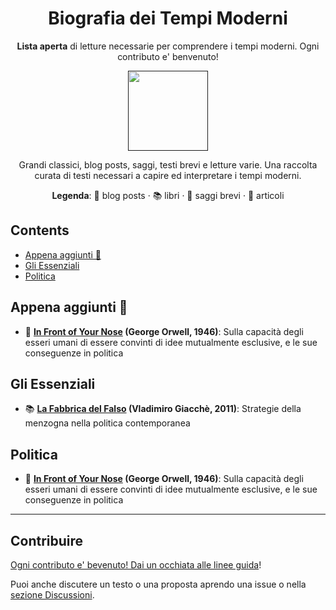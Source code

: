 <div align="center">

<!-- title -->

<!--lint ignore no-dead-urls-->
# Biografia dei Tempi Moderni

<!-- subtitle -->

**Lista aperta** di letture necessarie per comprendere i tempi moderni. Ogni contributo e' benvenuto!

<!-- image -->

<a href="" target="_blank" rel="noopener noreferrer">
  <img src="https://cdn.iconscout.com/icon/free/png-512/healthy-reading-2130817-1794962.png"  width="128" height="128"/>
</a>

<!-- description -->

Grandi classici, blog posts, saggi, testi brevi e letture varie. Una raccolta curata di testi necessari a capire ed interpretare i tempi moderni.

**Legenda**: 📝 blog posts · 📚 libri · 📜 saggi brevi · 📰 articoli

</div>

<!-- TOC -->

## Contents

- [Appena aggiunti 📣](#appena-aggiunti)
- [Gli Essenziali](#gli-essenziali)
- [Politica](#politica)

<!-- CONTENT -->

## Appena aggiunti 📣

- 📜 **[In Front of Your Nose](https://www.orwellfoundation.com/the-orwell-foundation/orwell/essays-and-other-works/in-front-of-your-nose/) (George Orwell, 1946)**: Sulla capacità degli esseri umani di essere convinti di idee mutualmente esclusive, e le sue conseguenze in politica



## Gli Essenziali

- 📚 **[La Fabbrica del Falso](https://www.ibs.it/fabbrica-del-falso-strategie-della-libro-vladimiro-giacche/e/9788865480151) (Vladimiro Giacchè, 2011)**: Strategie della menzogna nella politica contemporanea


## Politica

- 📜 **[In Front of Your Nose](https://www.orwellfoundation.com/the-orwell-foundation/orwell/essays-and-other-works/in-front-of-your-nose/) (George Orwell, 1946)**: Sulla capacità degli esseri umani di essere convinti di idee mutualmente esclusive, e le sue conseguenze in politica

---

## Contribuire

[Ogni contributo e' bevenuto! Dai un occhiata alle linee guida](contributing.md)!

Puoi anche discutere un testo o una proposta aprendo una issue o nella [sezione Discussioni](https://github.com/ildiffidente/bibliografia-tempi-moderni/discussions).

<!--
## Follow

- Lista di persone da seguire?

Chi altri dovremmo seguire?


### Contributors

[Thanks goes to these contributors](https://github.com/bibliografia-tempi-moderni/graphs/contributors)! 
-->